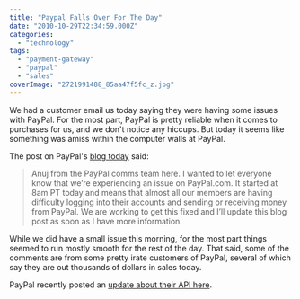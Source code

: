 ```yaml
---
title: "Paypal Falls Over For The Day"
date: "2010-10-29T22:34:59.000Z"
categories: 
  - "technology"
tags: 
  - "payment-gateway"
  - "paypal"
  - "sales"
coverImage: "2721991488_85aa47f5fc_z.jpg"
---
```


We had a customer email us today saying they were having some issues with PayPal. For the most part, PayPal is pretty reliable when it comes to purchases for us, and we don't notice any hiccups. But today it seems like something was amiss within the computer walls at PayPal.

The post on PayPal's [blog today](https://www.thepaypalblog.com/) said:

> Anuj from the PayPal comms team here. I wanted to let everyone know that we’re experiencing an issue on PayPal.com. It started at 8am PT today and means that almost all our members are having difficulty logging into their accounts and sending or receiving money from PayPal. We are working to get this fixed and I’ll update this blog post as soon as I have more information.

While we did have a small issue this morning, for the most part things seemed to run mostly smooth for the rest of the day. That said, some of the comments are from some pretty irate customers of PayPal, several of which say they are out thousands of dollars in sales today.

PayPal recently posted an [update about their API here](https://www.thepaypalblog.com/2010/10/paypal-site-is-back-up/).
